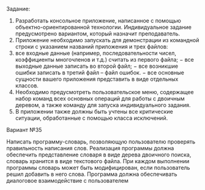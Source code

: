 Задание:
1. Разработать консольное приложение, написанное с помощью
объектно-ориентированной технологии. Индивидуальное задание предусмотрено вариантом, который назначит преподаватель.
2. Приложение необходимо запускать для демонстрации из командной строки с указанием названий приложения и трех файлов:
3. все входные данные (например, последовательности чисел, коэффициенты многочленов и т.д.) считать из первого файла;
− все выходные данные записать во второй файл;
− все возникшие ошибки записать в третий файл – файл ошибок.
− все основные сущности вашего приложения представить в виде отдельных классов.
4. Необходимо предусмотреть пользовательское меню, содержащее набор команд всех основных операций для работы с двоичным деревом, а также команду для запуска индивидуального задания.
5. В приложении также должны быть учтены все критические ситуации, обработанные с помощью класса исключений.

Вариант №35

Написать программу-словарь, позволяющую пользователю проверять правильность написания слов. Реализация программы должна обеспечить представление словаря в виде дерева двоичного поиска, словарь хранится в виде текстового файла.
При каждом выполнении программы словарь может быть модифицирован, если пользователь решил добавить в него слова. Программа должна обеспечивать диалоговое взаимодействие с пользователем
